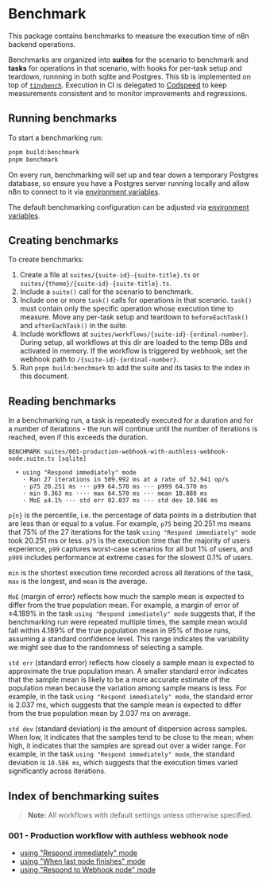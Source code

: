 # Benchmark

This package contains benchmarks to measure the execution time of n8n backend operations.

Benchmarks are organized into **suites** for the scenario to benchmark and **tasks** for operations in that scenario, with hooks for per-task setup and teardown, runnning in both sqlite and Postgres. This lib is implemented on top of [`tinybench`](https://github.com/tinylibs/tinybench). Execution in CI is delegated to [Codspeed](https://codspeed.io/) to keep measurements consistent and to monitor improvements and regressions.

## Running benchmarks

To start a benchmarking run:

```sh
pnpm build:benchmark
pnpm benchmark
```

On every run, benchmarking will set up and tear down a temporary Postgres database, so ensure you have a Postgres server running locally and allow n8n to connect to it via [environment variables](https://docs.n8n.io/hosting/configuration/environment-variables/database/#postgresql).

The default benchmarking configuration can be adjusted via [environment variables](https://docs.n8n.io/hosting/configuration/environment-variables/benchmarking).

## Creating benchmarks

To create benchmarks:

1. Create a file at `suites/{suite-id}-{suite-title}.ts` or `suites/{theme}/{suite-id}-{suite-title}.ts`.
2. Include a `suite()` call for the scenario to benchmark.
3. Include one or more `task()` calls for operations in that scenario. `task()` must contain only the specific operation whose execution time to measure. Move any per-task setup and teardown to `beforeEachTask()` and `afterEachTask()` in the suite.
4. Include workflows at `suites/workflows/{suite-id}-{ordinal-number}`. During setup, all workflows at this dir are loaded to the temp DBs and activated in memory. If the workflow is triggered by webhook, set the webhook path to `/{suite-id}-{ordinal-number}`.
5. Run `pnpm build:benchmark` to add the suite and its tasks to the index in this document.

## Reading benchmarks

In a benchmarking run, a task is repeatedly executed for a duration and for a number of iterations - the run will continue until the number of iterations is reached, even if this exceeds the duration.

```
BENCHMARK suites/001-production-webhook-with-authless-webhook-node.suite.ts [sqlite]

  • using "Respond immediately" mode
    · Ran 27 iterations in 509.992 ms at a rate of 52.941 op/s
    · p75 20.251 ms ··· p99 64.570 ms ··· p999 64.570 ms
    · min 8.363 ms ···· max 64.570 ms ··· mean 18.888 ms
    · MoE ±4.1% ··· std err 02.037 ms ··· std dev 10.586 ms
```

`p{n}` is the percentile, i.e. the percentage of data points in a distribution that are less than or equal to a value. For example, `p75` being 20.251 ms means that 75% of the 27 iterations for the task `using "Respond immediately" mode` took 20.251 ms or less. `p75` is the execution time that the majority of users experience, `p99` captures worst-case scenarios for all but 1% of users, and `p999` includes performance at extreme cases for the slowest 0.1% of users.

`min` is the shortest execution time recorded across all iterations of the task, `max` is the longest, and `mean` is the average.

`MoE` (margin of error) reflects how much the sample mean is expected to differ from the true population mean. For example, a margin of error of ±4.189% in the task `using "Respond immediately" mode` suggests that, if the benchmarking run were repeated multiple times, the sample mean would fall within 4.189% of the true population mean in 95% of those runs, assuming a standard confidence level. This range indicates the variability we might see due to the randomness of selecting a sample.

`std err` (standard error) reflects how closely a sample mean is expected to approximate the true population mean. A smaller standard error indicates that the sample mean is likely to be a more accurate estimate of the population mean because the variation among sample means is less. For example, in the task `using "Respond immediately" mode`, the standard error is 2.037 ms, which suggests that the sample mean is expected to differ from the true population mean by 2.037 ms on average.

`std dev` (standard deviation) is the amount of dispersion across samples. When low, it indicates that the samples tend to be close to the mean; when high, it indicates that the samples are spread out over a wider range. For example, in the task `using "Respond immediately" mode`, the standard deviation is `10.586 ms`, which suggests that the execution times varied significantly across iterations.

## Index of benchmarking suites

> **Note**: All workflows with default settings unless otherwise specified.

<!-- BENCHMARK_SUITES_LIST -->

### 001 - Production workflow with authless webhook node

- [using "Respond immediately" mode](./suites/workflows/001-1.json)
- [using "When last node finishes" mode](./suites/workflows/001-2.json)
- [using "Respond to Webhook node" mode](./suites/workflows/001-3.json)

<!-- /BENCHMARK_SUITES_LIST -->
